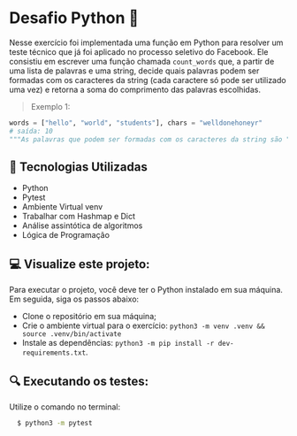 # Desafio Python 🐍
Nesse exercício foi implementada uma função em Python para resolver um teste técnico que já foi aplicado no processo seletivo do Facebook. Ele consistiu em escrever uma função chamada `count_words` que, a partir de uma lista de palavras e uma string, decide quais palavras podem ser formadas com os caracteres da string (cada caractere só pode ser utilizado uma vez) e retorna a soma do comprimento das palavras escolhidas.

> Exemplo 1:

```py
words = ["hello", "world", "students"], chars = "welldonehoneyr"
# saída: 10
"""As palavras que podem ser formadas com os caracteres da string são "hello" (tamanho 5) e "world" (tamanho 5)."""
```

## :hammer: Tecnologias Utilizadas
- Python
- Pytest
- Ambiente Virtual venv
- Trabalhar com Hashmap e Dict
- Análise assintótica de algoritmos
- Lógica de Programação

## :computer: Visualize este projeto:
Para executar o projeto, você deve ter o Python instalado em sua máquina. Em seguida, siga os passos abaixo:
- Clone o repositório em sua máquina;
- Crie o ambiente virtual para o exercício: `python3 -m venv .venv && source .venv/bin/activate`
- Instale as dependências: `python3 -m pip install -r dev-requirements.txt`.

## :mag: Executando os testes:
Utilize o comando no terminal:
```bash
  $ python3 -m pytest
```